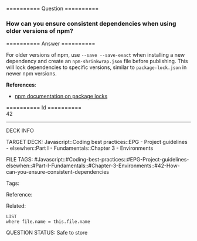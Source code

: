 ========== Question ==========  

### How can you ensure consistent dependencies when using older versions of npm?  

========== Answer ==========  

For older versions of npm, use `--save --save-exact` when installing a new dependency and create an `npm-shrinkwrap.json` file before publishing. This will lock dependencies to specific versions, similar to `package-lock.json` in newer npm versions.

**References**:

-   [npm documentation on package locks](https://docs.npmjs.com/files/package-locks)

========== Id ==========  
42

---

DECK INFO

TARGET DECK: Javascript::Coding best practices::EPG - Project guidelines - elsewhen::Part I - Fundamentals::Chapter 3 - Environments

FILE TAGS: #Javascript::#Coding-best-practices::#EPG-Project-guidelines-elsewhen::#Part-I-Fundamentals::#Chapter-3-Environments::#42-How-can-you-ensure-consistent-dependencies

Tags:

Reference:

Related:

```dataview
LIST
where file.name = this.file.name
```

QUESTION STATUS: Safe to store
